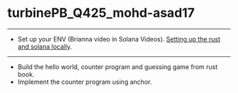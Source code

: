 # turbinePB_Q425_mohd-asad17
---
* Set up your ENV (Brianna video in Solana Videos).
[Setting up the rust and solana locally](https://www.loom.com/share/b66cf0fd1cb0428586660fade760adc8?sid=36b01a98-9808-4e2f-8b70-836ce08d67a6).

---
* Build the hello world, counter program and guessing game from rust book.
* Implement the counter program using anchor.
  
